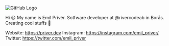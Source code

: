 ![GitHub Logo](https://cdn.sanity.io/images/ua83pq8w/production/b12b46af3f1e4de922e0383aaa41f38175538a1b-3840x2160.jpg?w=1920&format=auto)

Hi 😃 
My name is Emil Privér. Sotfware developer at @rivercodeab in Borås. Creating cool stuffs 🤘

Website: https://priver.dev
Instagram: https://instagram.com/emil_priver/
Twitter: https://twitter.com/emil_priver
